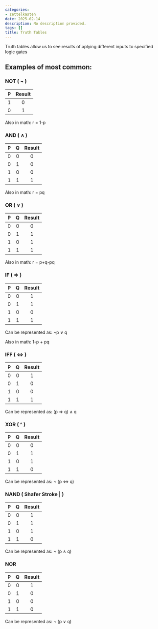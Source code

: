 ```yaml
---
categories:
- zettelkasten
date: 2025-02-14
description: No description provided.
tags: []
title: Truth Tables
---
```


Truth tables allow us to see results of aplying different inputs to specified logic gates

## Examples of most common:

### NOT ( $\lnot$ )

| P | Result |
| :-: | :-: |
|1|0|
|0|1| 

Also in math: r = 1-p

### AND ( $\land$ )

| P | Q | Result |
| :-: | :-: | :-: |
|0|0|0|
|0|1|0|
|1|0|0|
|1|1|1|

Also in math: r = pq

### OR ( $\lor$ )

| P | Q | Result |
| :-: | :-: | :-: |
|0|0|0|
|0|1|1|
|1|0|1|
|1|1|1|

Also in math: r = p+q-pq

### IF ( $\Rightarrow$ )

| P | Q | Result |
| :-: | :-: | :-: |
|0|0|1|
|0|1|1|
|1|0|0|
|1|1|1|

Can be represented as:  $\lnot$p $\lor$ q

Also in math: 1-p + pq

### IFF ( $\Leftrightarrow$ )

| P | Q | Result |
| :-: | :-: | :-: |
|0|0|1|
|0|1|0|
|1|0|0|
|1|1|1|

Can be represented as: (p $\Rightarrow$ q) $\land$ q

### XOR ( ^ )

| P | Q | Result |
| :-: | :-: | :-: |
|0|0|0|
|0|1|1|
|1|0|1|
|1|1|0|

Can be represented as: $\lnot$ (p $\Leftrightarrow$ q)

### NAND ( Shafer Stroke | )

| P | Q | Result |
| :-: | :-: | :-: |
|0|0|1|
|0|1|1|
|1|0|1|
|1|1|0|

Can be represented as:  $\lnot$ (p $\land$ q)

### NOR

| P | Q | Result |
| :-: | :-: | :-: |
|0|0|1|
|0|1|0|
|1|0|0|
|1|1|0|

Can be represented as:  $\lnot$ (p $\lor$ q)